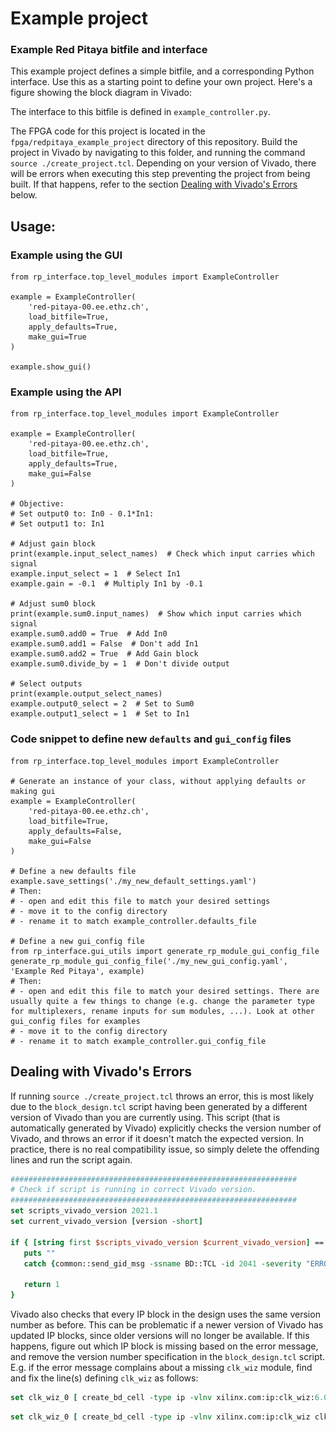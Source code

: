 # Example project
### Example Red Pitaya bitfile and interface

This example project defines a simple bitfile, and a corresponding Python interface. Use this as a starting point to define your own project. Here's a figure showing the block diagram in Vivado:

[//]: # (<img src="./example_project_diagram.png" alt="my_image" width="600"/>)

The interface to this bitfile is defined in `example_controller.py`.

The FPGA code for this project is located in the `fpga/redpitaya_example_project` directory of this repository. Build the project in Vivado by navigating to this folder, and running the command `source ./create_project.tcl`. Depending on your version of Vivado, there will be errors when executing this step preventing the project from being built. If that happens, refer to the section [Dealing with Vivado's Errors](#dealing-with-vivados-errors) below.


## Usage:

### Example using the GUI
```python3
from rp_interface.top_level_modules import ExampleController

example = ExampleController(
    'red-pitaya-00.ee.ethz.ch',
    load_bitfile=True,
    apply_defaults=True,
    make_gui=True
)

example.show_gui()
```

### Example using the API
```python3
from rp_interface.top_level_modules import ExampleController

example = ExampleController(
    'red-pitaya-00.ee.ethz.ch',
    load_bitfile=True,
    apply_defaults=True,
    make_gui=False
)

# Objective: 
# Set output0 to: In0 - 0.1*In1:
# Set output1 to: In1 

# Adjust gain block
print(example.input_select_names)  # Check which input carries which signal
example.input_select = 1  # Select In1
example.gain = -0.1  # Multiply In1 by -0.1

# Adjust sum0 block
print(example.sum0.input_names)  # Show which input carries which signal
example.sum0.add0 = True  # Add In0
example.sum0.add1 = False  # Don't add In1
example.sum0.add2 = True  # Add Gain block
example.sum0.divide_by = 1  # Don't divide output

# Select outputs
print(example.output_select_names)
example.output0_select = 2  # Set to Sum0
example.output1_select = 1  # Set to In1
```

### Code snippet to define new `defaults` and `gui_config` files

```python3
from rp_interface.top_level_modules import ExampleController

# Generate an instance of your class, without applying defaults or making gui
example = ExampleController(
    'red-pitaya-00.ee.ethz.ch',
    load_bitfile=True,
    apply_defaults=False,
    make_gui=False
)

# Define a new defaults file
example.save_settings('./my_new_default_settings.yaml')
# Then:
# - open and edit this file to match your desired settings
# - move it to the config directory
# - rename it to match example_controller.defaults_file

# Define a new gui_config file
from rp_interface.gui_utils import generate_rp_module_gui_config_file
generate_rp_module_gui_config_file('./my_new_gui_config.yaml', 'Example Red Pitaya', example)
# Then:
# - open and edit this file to match your desired settings. There are usually quite a few things to change (e.g. change the parameter type for multiplexers, rename inputs for sum modules, ...). Look at other gui_config files for examples 
# - move it to the config directory
# - rename it to match example_controller.gui_config_file
```


## Dealing with Vivado's Errors

If running `source ./create_project.tcl` throws an error, this is most likely due to the `block_design.tcl` script having been generated by a different version of Vivado than you are currently using. This script (that is automatically generated by Vivado) explicitly checks the version number of Vivado, and throws an error if it doesn't match the expected version. In practice, there is no real compatibility issue, so simply delete the offending lines and run the script again.

```tcl
################################################################
# Check if script is running in correct Vivado version.
################################################################
set scripts_vivado_version 2021.1
set current_vivado_version [version -short]

if { [string first $scripts_vivado_version $current_vivado_version] == -1 } {
   puts ""
   catch {common::send_gid_msg -ssname BD::TCL -id 2041 -severity "ERROR" "This script was generated using Vivado <$scripts_vivado_version> and is being run in <$current_vivado_version> of Vivado. Please run the script in Vivado <$scripts_vivado_version> then open the design in Vivado <$current_vivado_version>. Upgrade the design by running \"Tools => Report => Report IP Status...\", then run write_bd_tcl to create an updated script."}

   return 1
}
```

Vivado also checks that every IP block in the design uses the same version number as before. This can be problematic if a newer version of Vivado has updated IP blocks, since older versions will no longer be available. If this happens, figure out which IP block is missing based on the error message, and remove the version number specification in the `block_design.tcl` script. E.g. if the error message complains about a missing `clk_wiz` module, find  and fix the line(s) defining `clk_wiz` as follows:

```tcl
set clk_wiz_0 [ create_bd_cell -type ip -vlnv xilinx.com:ip:clk_wiz:6.0 clk_wiz_0 ]
``` 

```tcl
set clk_wiz_0 [ create_bd_cell -type ip -vlnv xilinx.com:ip:clk_wiz clk_wiz_0 ]
``` 
